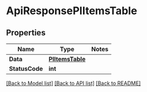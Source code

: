 # ApiResponsePIItemsTable

## Properties
Name | Type | Notes
------------ | ------------- | -------------
**Data** | **[**PIItemsTable**](../Model/PIItemsTable.md)**
**StatusCode** | **int**

[[Back to Model list]](../../README.md#documentation-for-models) [[Back to API list]](../../README.md#documentation-for-api-endpoints) [[Back to README]](../../README.md)

